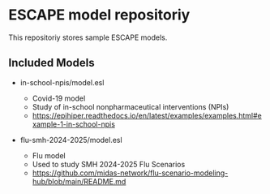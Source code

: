 # ESCAPE model repositoriy

This repositoriy stores sample ESCAPE models.

## Included Models

* in-school-npis/model.esl
    * Covid-19 model
    * Study of in-school nonpharmaceutical interventions (NPIs)
    * https://epihiper.readthedocs.io/en/latest/examples/examples.html#example-1-in-school-npis

* flu-smh-2024-2025/model.esl
    * Flu model
    * Used to study SMH 2024-2025 Flu Scenarios
    * https://github.com/midas-network/flu-scenario-modeling-hub/blob/main/README.md

